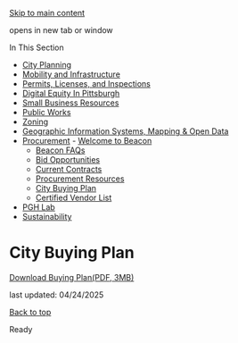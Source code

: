 [Skip to main content](https://www.pittsburghpa.gov/Business-Development/Procurement/City-Buying-Plan#main-content)

opens in new tab or window

In This Section

- [City Planning](https://www.pittsburghpa.gov/Business-Development/City-Planning)
- [Mobility and Infrastructure](https://www.pittsburghpa.gov/Business-Development/Mobility-and-Infrastructure)
- [Permits, Licenses, and Inspections](https://www.pittsburghpa.gov/Business-Development/Permits-Licenses-and-Inspections)
- [Digital Equity In Pittsburgh](https://www.pittsburghpa.gov/Business-Development/Digital-Equity-In-Pittsburgh)
- [Small Business Resources](https://www.pittsburghpa.gov/Business-Development/Small-Business-Resources)
- [Public Works](https://www.pittsburghpa.gov/Business-Development/Public-Works)
- [Zoning](https://www.pittsburghpa.gov/Business-Development/Zoning)
- [Geographic Information Systems, Mapping & Open Data](https://www.pittsburghpa.gov/Business-Development/Geographic-Information-Systems-Mapping-Open-Data)
- [Procurement](https://www.pittsburghpa.gov/Business-Development/Procurement)  - [Welcome to Beacon](https://www.pittsburghpa.gov/Business-Development/Procurement/Beacon)
  - [Beacon FAQs](https://www.pittsburghpa.gov/Business-Development/Procurement/Beacon-FAQs)
  - [Bid Opportunities](https://www.pittsburghpa.gov/Business-Development/Procurement/Bid-Opportunities)
  - [Current Contracts](https://www.pittsburghpa.gov/Business-Development/Procurement/Current-Contracts)
  - [Procurement Resources](https://www.pittsburghpa.gov/Business-Development/Procurement/Procurement-Resources)
  - [City Buying Plan](https://www.pittsburghpa.gov/Business-Development/Procurement/City-Buying-Plan)
  - [Certified Vendor List](https://www.pittsburghpa.gov/Business-Development/Procurement/Certified-Vendor-List)
- [PGH Lab](https://www.pittsburghpa.gov/Business-Development/PGH-Lab)
- [Sustainability](https://www.pittsburghpa.gov/Business-Development/Sustainability)

# City Buying Plan

[Download Buying Plan(PDF, 3MB)](https://www.pittsburghpa.gov/files/assets/city/v/1/omb/documents/25254_pittsburgh_buying_plan_june_2024_rev.pdf "25254_Pittsburgh_Buying_Plan_June_2024_rev.pdf")

last updated: 04/24/2025

[Back to top](https://www.pittsburghpa.gov/Business-Development/Procurement/City-Buying-Plan#body-top)

Ready
